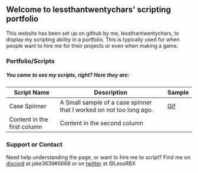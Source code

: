 ## Welcome to lessthantwentychars' scripting portfolio
This website has been set up on github by me, lessthantwentychars, to display my scripting ability in a portfolio. This is typically used for when people want to hire me for their projects or even when making a game.

### Portfolio/Scripts
##### You came to see my scripts, right? Here they are:

Script Name  | Description | Sample
------------ | ----------- | ------
Case Spinner | A Small sample of a case spinner that I worked on not too long ago. | [Gif](https://gyazo.com/07bf4f7d094753822f6728990f16fb7b)
Content in the first column | Content in the second column

### Support or Contact

Need help understanding the page, or want to hire me to script? Find me on [discord](https://discordapp.com/) at jake3639#5668 or on [twitter](https://twitter.com) at @LessRBX
